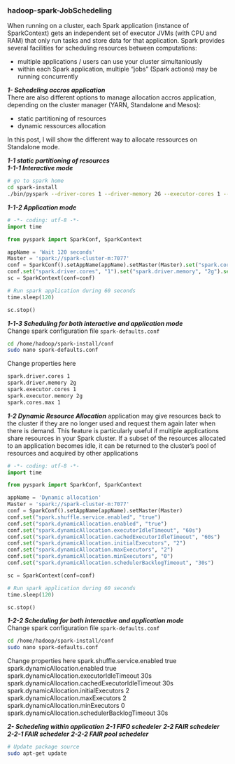 ### hadoop-spark-JobSchedeling  

When running on a cluster, each Spark application (instance of SparkContext) gets an independent set of executor JVMs (with CPU and RAM) that only run tasks and store data for that application. Spark provides several facilities for scheduling resources between computations:
 - multiple applications / users can use your cluster simultaniously  
 - within each Spark application, multiple “jobs” (Spark actions) may be running concurrently  

**_1- Schedeling accros application_**  
There are also different options to manage allocation accros application, depending on the cluster manager (YARN, Standalone and Mesos):
- static partitioning of resources
- dynamic ressources allocation

In this post, I will show the different way to allocate ressources on Standalone mode.

**_1-1 static partitioning of resources_**  
**_1-1-1 Interactive mode_**

```sh
# go to spark home
cd spark-install
./bin/pyspark --driver-cores 1 --driver-memory 2G --executor-cores 1 --executor-memory 2G

```

**_1-1-2 Application mode_**

```python
# -*- coding: utf-8 -*-
import time

from pyspark import SparkConf, SparkContext

appName = 'Wait 120 seconds'
Master = 'spark://spark-cluster-m:7077'
conf = SparkConf().setAppName(appName).setMaster(Master).set("spark.cores.max", "1")
conf.set("spark.driver.cores", "1").set("spark.driver.memory", "2g").set("spark.executor-cores", "1").set("spark.executor.memory", "2g")
sc = SparkContext(conf=conf)

# Run spark application during 60 seconds
time.sleep(120)

sc.stop()

```

**_1-1-3 Scheduling for both interactive and application mode_**  
Change spark configuration file `spark-defaults.conf`

```sh
cd /home/hadoop/spark-install/conf
sudo nano spark-defaults.conf
```

Change properties here
```sh
spark.driver.cores 1
spark.driver.memory 2g
spark.executor.cores 1
spark.executor.memory 2g
spark.cores.max 1
```


**_1-2 Dynamic Resource Allocation_**
application may give resources back to the cluster if they are no longer used and request them again later when there is demand. This feature is particularly useful if multiple applications share resources in your Spark cluster. If a subset of the resources allocated to an application becomes idle, it can be returned to the cluster’s pool of resources and acquired by other applications

```python
# -*- coding: utf-8 -*-
import time

from pyspark import SparkConf, SparkContext

appName = 'Dynamic allocation'
Master = 'spark://spark-cluster-m:7077'
conf = SparkConf().setAppName(appName).setMaster(Master)
conf.set("spark.shuffle.service.enabled", "true")
conf.set("spark.dynamicAllocation.enabled", "true")
conf.set("spark.dynamicAllocation.executorIdleTimeout", "60s")
conf.set("spark.dynamicAllocation.cachedExecutorIdleTimeout", "60s")
conf.set("spark.dynamicAllocation.initialExecutors", "2")
conf.set("spark.dynamicAllocation.maxExecutors", "2")
conf.set("spark.dynamicAllocation.minExecutors", "0")
conf.set("spark.dynamicAllocation.schedulerBacklogTimeout", "30s")

sc = SparkContext(conf=conf)

# Run spark application during 60 seconds
time.sleep(120)

sc.stop()

```

**_1-2-2 Scheduling for both interactive and application mode_**  
Change spark configuration file `spark-defaults.conf`

```sh
cd /home/hadoop/spark-install/conf
sudo nano spark-defaults.conf
```

Change properties here
spark.shuffle.service.enabled true 
spark.dynamicAllocation.enabled true 
spark.dynamicAllocation.executorIdleTimeout 30s
spark.dynamicAllocation.cachedExecutorIdleTimeout 30s 
spark.dynamicAllocation.initialExecutors 2 
spark.dynamicAllocation.maxExecutors 2 
spark.dynamicAllocation.minExecutors 0 
spark.dynamicAllocation.schedulerBacklogTimeout 30s

**_2- Schedeling within application_**
**_2-1 FIFO schedeler_**
**_2-2 FAIR schedeler_**
**_2-2-1 FAIR schedeler_**
**_2-2-2 FAIR pool schedeler_**


 
```sh
# Update package source
sudo apt-get update
```

